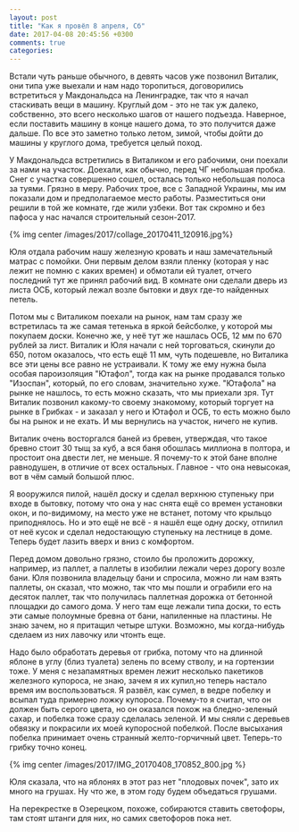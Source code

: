 ```yaml
---
layout: post
title: "Как я провёл 8 апреля, Сб"
date: 2017-04-08 20:45:56 +0300
comments: true
categories: 
---
```

Встали чуть раньше обычного, в девять часов уже позвонил Виталик, они типа уже выехали и нам надо торопиться, договорились встретиться у Макдональдса на Ленинградке, так что я начал стаскивать вещи в машину. Круглый дом - это не так уж далеко, собственно, это всего несколько шагов от нашего подъезда. Наверное, если поставить машину в конце нашего дома, то это получится даже дальше. По все это заметно только летом, зимой, чтобы дойти до машины у круглого дома, требуется целый поход.

У Макдональдса встретились в Виталиком и его рабочими, они поехали за нами на участок. Доехали, как обычно, перед ЧГ небольшая пробка. Снег с участка совершенно сошел, осталась только небольшая полоса за туями. Грязно в меру. Рабочих трое, все с Западной Украины, мы им показали дом и предполагаемое место работы. Разместиться они решили в той же комнате, где жили узбеки. Вот так скромно и без пафоса у нас начался строительный сезон-2017.

{% img center /images/2017/collage_20170411_120916.jpg%}

Юля отдала рабочим нашу железную кровать и наш замечательный матрас с помойки. Они первым делом взяли пленку (которая у нас лежит не помню с каких времен) и обмотали ей туалет, отчего последний тут же принял рабочий вид. В комнате они сделали дверь из листа ОСБ, который лежал возле бытовки и двух где-то найденных петель.

Потом мы с Виталиком поехали на рынок, нам там сразу же встретилась та же самая тетенька в яркой бейсболке, у которой мы покупаем доски. Конечно же, у неё тут же нашлась ОСБ, 12 мм по 670 рублей за лист. Виталик и Юля начали с ней торговаться, скинули до 650, потом оказалось, что есть ещё 11 мм, чуть подешевле, но Виталика все эти цены все равно не устраивали. К тому же ему нужна была особая пароизоляция "Ютафол", тогда как на рынке продавался только "Изоспан", который, по его словам, значительно хуже. "Ютафола" на рынке не нашлось, то есть можно сказать, что мы приехали зря. Тут Виталик позвонил какому-то своему знакомому, который торгует на рынке в Грибках - и заказал у него и Ютафол и ОСБ, то есть можно было бы на рынок и не ехать. И мы вернулись на участок, ничего не купив.

Виталик очень восторгался баней из бревен, утверждая, что такое бревно стоит 30 тыщ за куб, а вся баня обошлась миллиона в полтора, и простоит она двести лет, не меньше. Я почему-то к этой бане вполне равнодушен, в отличие от всех остальных. Главное - что она невысокая, вот в чём самый большой плюс.

Я вооружился пилой, нашёл доску и сделал верхнюю ступеньку при входе в бытовку, потому что она у нас снята ещё со времен установки окон, и по-видимому, на место уже не встанет, потому что крыльцо приподнялось. Но и это ещё не всё - я нашёл еще одну доску, отпилил от неё кусок и сделал недостающую ступеньку на лестнице в доме. Теперь будет лазить вверх и вниз с комфортом.

Перед домом довольно грязно, стоило бы проложить дорожку, например, из паллет, а паллеты в изобилии лежали через дорогу возле бани. Юля позвонила владельцу бани и спросила, можно ли нам взять паллеты, он сказал, что можно, так что мы пошли и ограбили его на десяток паллет, так что получилась паллетная дорожка от бетонной площадки до самого дома. У него там еще лежали типа доски, то есть эти самые полоумные бревна от бани, напиленные на пластины. Не знаю зачем, но я притащил четыре штуки. Возможно, мы когда-нибудь сделаем из них лавочку или чтонть еще.

Надо было обработать деревья от грибка, потому что на длинной яблоне в углу (близ туалета) зелень по всему стволу, и на гортензии тоже.
У меня с незапамятных времен лежит несколько пакетиков железного купороса, не знаю, зачем я их купил,но теперь настало время им воспользоваться. Я развёл, как сумел, в ведре побелку и всыпал туда примерно ложку купороса. Почему-то я считал, что он должен быть серого цвета, но он оказался похож на бледно-зеленый сахар, и побелка тоже сразу сделалась зеленой. И мы сняли с деревьев обвязку и покрасили их моей купоросной побелкой. После высыхания побелка принимает очень странный желто-горчичный цвет. Теперь-то грибку точно конец.

{% img center /images/2017/IMG_20170408_170852_800.jpg %}

Юля сказала, что на яблонях в этот раз нет "плодовых почек", зато их много на грушах. Ну что же, в этом году будем объедаться грушами.

На перекрестке в Озерецком, похоже, собираются ставить светофоры, там стоят штанги для них, но самих светофоров пока нет.